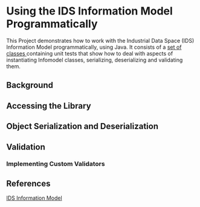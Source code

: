# Using the IDS Information Model Programmatically

This Project demonstrates how to work with the Industrial Data Space (IDS) Information Model programmatically, using Java.
It consists of a [set of classes ](src/test/java) containing unit tests that show how to deal with aspects of instantiating
Infomodel classes, serializing, deserializing and validating them.  

## Background



## Accessing the Library

## Object Serialization and Deserialization

## Validation

### Implementing Custom Validators

## References

[IDS Information Model](https://github.com/IndustrialDataSpace/InformationModel)